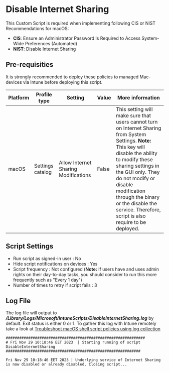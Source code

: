# Disable Internet Sharing
This Custom Script is required when implementing following CIS or NIST Recommendations for macOS: 
- **CIS**: Ensure an Administrator Password Is Required to Access System-Wide Preferences (Automated)
- **NIST**: Disable Internet Sharing

## Pre-requisities
It is strongly recommended to deploy these policies to managed Mac-devices via Intune before deploying this script.

| Platform | Profile type | Setting | Value | More information |
| -------- | ------- | -------- | ------- | ------- |
| macOS | Settings catalog | Allow Internet Sharing Modifications | False | This setting will make sure that users cannot turn on Internet Sharing from System Settings. **Note:** This key will disable the ability to modify these sharing settings in the GUI only. They do not modify or disable modification through the binary or the disable the service. Therefore, script is also require to be deployed. |

## Script Settings
- Run script as signed-in user : No
- Hide script notifications on devices : Yes
- Script frequency : Not configured (**Note:** If users have and uses admin rights on their day-to-day tasks, you should consider to run this more frequently such as "Every 1 day")
- Number of times to retry if script fails : 3

## Log File
The log file will output to ***/Library/Logs/Microsoft/IntuneScripts/DisableInternetSharing.log*** by default. Exit status is either 0 or 1. To gather this log with Intune remotely take a look at  [Troubleshoot macOS shell script policies using log collection](https://docs.microsoft.com/en-us/mem/intune/apps/macos-shell-scripts#troubleshoot-macos-shell-script-policies-using-log-collection)

```
##############################################################
# Fri Nov 29 10:18:46 EET 2023  | Starting running of script DisableInternetSharing
############################################################

Fri Nov 29 10:18:46 EET 2023 | Underlying service of Internet Sharing is now disabled or already disabled. Closing script...
```
